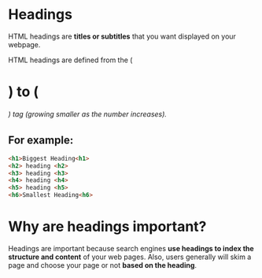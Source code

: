 # Headings 

HTML headings are **titles or subtitles** that you want displayed on your webpage. 

HTML headings are defined from the (<h1>) to (<h6>) tag (growing smaller as the number increases). 

## For example: 
```html 
<h1>Biggest Heading<h1> 
<h2> heading <h2> 
<h3> heading <h3> 
<h4> heading <h4> 
<h5> heading <h5> 
<h6>Smallest Heading<h6> 
``` 

# Why are headings important? 
Headings are important because search engines **use headings to index the structure and content** of your web pages. Also, users generally will skim a page and choose your page or not **based on the heading**. 


